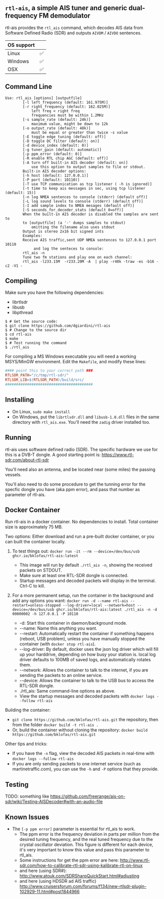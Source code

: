 `rtl-ais`, a simple AIS tuner and generic dual-frequency FM demodulator
-----------------------------------------------------------------------

rtl-ais provides the `rtl_ais` command, which decodes AIS data from Software Defined Radio (SDR) and outputs `AIVDM` / `AIVDO` sentences.

| OS support |   |
|------------|---|
| Linux      | ✅ |
| Windows    | ✅ |
| OSX        | ✅ |


Command Line
------------
```
Use: rtl_ais [options] [outputfile]
        [-l left_frequency (default: 161.975M)]
        [-r right_frequency (default: 162.025M)]
            left freq < right freq
            frequencies must be within 1.2MHz
        [-s sample_rate (default: 24k)]
            maximum value, might be down to 12k
        [-o output_rate (default: 48k)]
            must be equal or greater than twice -s value
        [-E toggle edge tuning (default: off)]
        [-D toggle DC filter (default: on)]
        [-d device_index (default: 0)]
        [-g tuner_gain (default: automatic)]
        [-p ppm_error (default: 0)]
        [-R enable RTL chip AGC (default: off)]
        [-A turn off built-in AIS decoder (default: on)]
            use this option to output samples to file or stdout.
        Built-in AIS decoder options:
        [-h host (default: 127.0.0.1)]
        [-P port (default: 10110)]
        [-T use TCP communication as tcp listener ( -h is ignored)]
        [-t time to keep ais messages in sec, using tcp listener (default: 15)]
        [-n log NMEA sentences to console (stderr) (default off)]
        [-L log sound levels to console (stderr) (default off)]
        [-I add sample index to NMEA mesages (default off)]
        [-S seconds_for_decoder_stats (default 0=off)]
        When the built-in AIS decoder is disabled the samples are sent to
        to [outputfile] (a '-' dumps samples to stdout)
            omitting the filename also uses stdout
        Output is stereo 2x16 bit signed ints
        Examples:
        Receive AIS traffic,sent UDP NMEA sentences to 127.0.0.1 port 10110
             and log the senteces to console:
        rtl_ais -n
        Tune two fm stations and play one on each channel:
        rtl_ais -l233.15M  -r233.20M -A  | play -r48k -traw -es -b16 -c2 -V1 -
```


Compiling
---------
Make sure you have the following dependencies:
  - librtlsdr
  - libusb
  - libpthread

```console
$ # Get the source code:
$ git clone https://github.com/dgiardini/rtl-ais
$ # Change to the source dir
$ cd rtl-ais
$ make
$ # Test running the command
$ ./rtl_ais
```

For compiling a MS Windows executable you will need a working MSYS/MinGW environment.
Edit the `Makefile`, and modify these lines:

```Makefile
#### point this to your correct path ###
RTLSDR_PATH="/c/tmp/rtl-sdr/"
RTLSDR_LIB=$(RTLSDR_PATH)/build/src/
########################################
```


Installing
----------
* On Linux, `sudo make install`
* On Windows, put the `librtlsdr.dll` and `libusb-1.0.dll` files in the same directory
with `rtl_ais.exe`. You'll need the `zadig` driver installed too.


Running
-------

rtl-ais uses software defined radio (SDR).  The specific
hardware we use for this is a DVB-T dongle. A good starting point is:
https://www.rtl-sdr.com/about-rtl-sdr

You'll need also an antenna, and be located near (some miles)  the
passing vessels.

You'll also need to do some procedure to get the tunning error for the
specfic dongle you have (aka ppm error), and pass that number as parameter
of rtl-ais.


Docker Container
----------------
Run rtl-ais in a docker container. No dependencies to install. Total container size is approximately 75 MB.

Two options: Either download and run a pre-built docker container, or you can built the container locally.

 1. To test things out: `docker run -it --rm --device=/dev/bus/usb ghcr.io/bklofas/rtl-ais:latest`
    * This image will run by default `./rtl_ais -n`, showing the received packets on STDOUT.
    * Make sure at least one RTL-SDR dongle is connected.
    * Startup messages and decoded packets will display in the terminal. Ctrl-C to kill.

 1. For a more permanent setup, run the container in the background and add any options you want: `docker run -d --name rtl-ais --restart=unless-stopped --log-driver=local --network=host --device=/dev/bus/usb ghcr.io/bklofas/rtl-ais:latest ./rtl_ais -n -d 00000002 -h 127.0.0.1 -P 10110`
    * -d: Start this container in daemon/background mode.
    * --name: Name this anything you want.
    * --restart: Automatically restart the container if something happens (reboot, USB problem), unless you have manually stopped the container (with `docker stop rtl-ais`).
    * --log-driver: By default, docker uses the json log driver which will fill up your harddrive, depending on how busy your station is. local log driver defaults to 100MB of saved logs, and automatically rotates them.
    * --network: Allows the container to talk to the internet, if you are sending the packets to an online service.
    * --device: Allows the container to talk to the USB bus to access the RTL-SDR dongle.
    * ./rtl_ais: Same command-line options as above.
    * View the startup messages and decoded packets with `docker logs --follow rtl-ais`

Building the container:

 * `git clone https://github.com/bklofas/rtl-ais.git` the repository, then from the folder `docker build -t rtl-ais .`
 *  Or, build the container without cloning the repository: `docker build https://github.com/bklofas/rtl-ais.git`

Other tips and tricks:

 * If you have the `-n` flag, view the decoded AIS packets in real-time with `docker logs --follow rtl-ais`
 * If you are only sending packets to one internet service (such as martinetraffic.com), you can use the `-h` and `-P` options that they provide.


Testing
-------

TODO: something like
https://github.com/freerange/ais-on-sdr/wiki/Testing-AISDecoder#with-an-audio-file


Known Issues
------------
* The `[-p ppm error]` parameter is essential for rtl_ais to work.
  * The ppm error is the frequency deviation in parts per million from the desired tuning
frequency, and the real tuned frequency due to the crystal oscillator deviation. This
figure is different for each device, it's very important to know  this value and pass this parameter to rtl_ais.
  * Some instructions for get the ppm error are here:
    http://www.rtl-sdr.com/how-to-calibrate-rtl-sdr-using-kalibrate-rtl-on-linux
  * and here (using SDR#):
    http://www.atouk.com/SDRSharpQuickStart.html#adjusting
  * and here (using HDSDR ad AIS traffic)
    http://www.cruisersforum.com/forums/f134/new-rtlsdr-plugin-102929-11.html#post1844966
